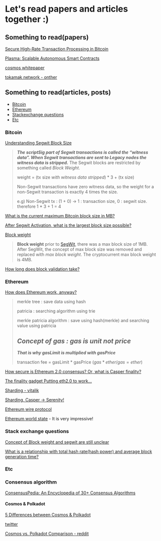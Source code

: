 # Let's read papers and articles together :)

## Something to read(papers)

[Secure High-Rate Transaction Processing in Bitcoin](https://fc15.ifca.ai/preproceedings/paper_30.pdf)

[Plasma:  Scalable Autonomous Smart Contracts](https://plasma.io/plasma.pdf)

[cosmos whitepaper](https://cosmos.network/cosmos-whitepaper.pdf)

[tokamak network - onther](http://tokamak.network/)



## Something to read(articles, posts)

- [Bitcoin](#bitcoin)
- [Ethereum](#ethereum)
- [Stackexchange questions](#stack-exchange-questions)
- [Etc](#etc)

### Bitcoin

[Understanding Segwit Block Size](https://medium.com/@jimmysong/understanding-segwit-block-size-fd901b87c9d4)

> ***The scriptSig part of Segwit transactions is called the “witness data”. When Segwit transactions are sent to Legacy nodes the witness data is stripped.*** The Segwit blocks are restricted by something called *Block Weight*. 
>
> weight = (tx size *with witness data stripped*) * 3 + (tx size)
>
> Non-Segwit transactions have zero witness data, so the weight for a non-Segwit transaction is exactly 4 times the size.
>
> e.g) Non-Segwit tx : (1 + 0) -> 1 : transaction size, 0 : segwit size. therefore 1 * 3 + 1 = 4

[What is the current maximum Bitcoin block size in MB?](https://bitcoin.stackexchange.com/questions/69468/what-is-the-current-maximum-bitcoin-block-size-in-mb)

[After Segwit Activation, what is the largest block size possible?](https://bitcoin.stackexchange.com/questions/54948/after-segwit-activation-what-is-the-largest-block-size-possible)

[Block weight](https://en.bitcoinwiki.org/wiki/Block_weight)

> **Block weight** prior to [SegWit](https://en.bitcoinwiki.org/wiki/SegWit), there was a max block size of 1MB. After SegWit, the concept of max block size was removed and replaced with *max block weight*. The cryptocurrent max block weight is 4MB.

[How long does block validation take?](https://bitcoin.stackexchange.com/questions/50349/how-long-does-block-validation-take)

### Ethereum

[How does Ethereum work, anyway?](https://medium.com/@preethikasireddy/how-does-ethereum-work-anyway-22d1df506369)

> merkle tree : save data using hash
>
> patricia  : searching algorithm using trie
>
> merkle patricia algorithm : save using hash(merkle) and searching value using patricia
>
> ## ***Concept of gas : gas is unit not price***
>
> ***That is why gasLimit is multiplied with gasPrice***
>
> transaction fee = gasLimit * gasPrice ($gas * ether/gas = ether$)

[How secure is Ethereum 2.0 consensus? Or, what is Casper finality?](https://medium.com/@ralexstokes/how-secure-is-ethereum-2-0-consensus-41523a59f270)

[The finality gadget Putting eth2.0 to work…](https://medium.com/@ralexstokes/the-finality-gadget-2bf608529e50)

[Sharding - vitalik](https://vitalik.ca/files/Ithaca201807_Sharding.pdf)

[Sharding, Casper → Serenity!](https://medium.com/onther-tech/sharding-casper-serenity-e25dec162845)

[Ethereum wire protocol](https://github.com/ethereum/devp2p/blob/master/caps/eth.md)

[Ethereum world state](https://medium.com/cybermiles/diving-into-ethereums-world-state-c893102030ed) - It is very impressive!  

### Stack exchange questions

[Concept of Block weight and segwit are still unclear](https://bitcoin.stackexchange.com/questions/87970/concept-of-block-weight-and-segwit-are-still-unclear)

[What is a relationship with total hash rate(hash power) and average block generation time?](https://bitcoin.stackexchange.com/questions/87971/what-is-a-relationship-with-total-hash-ratehash-power-and-average-block-genera)

### Etc

### Consensus algorithm
[ConsensusPedia: An Encyclopedia of 30+ Consensus Algorithms](https://hackernoon.com/consensuspedia-an-encyclopedia-of-29-consensus-algorithms-e9c4b4b7d08f)  

#### Cosmos & Polkadot

[5 Differences between Cosmos & Polkadot](https://medium.com/@juliankoh/5-differences-between-cosmos-polkadot-67f09535594b)

[twitter](https://twitter.com/web3jp/status/1113440485698179072?s=19)

[Cosmos vs. Polkadot Comparison - reddit](https://www.reddit.com/r/dot/comments/b8tw3g/cosmos_vs_polkadot_comparison/?utm_source=share&utm_medium=ios_app)
